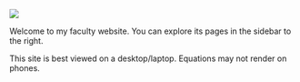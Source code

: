 ![](https://djt-online-ed.github.io/positive.png)

Welcome to my faculty website. You can explore its pages in the sidebar to the right.

This site is best viewed on a desktop/laptop. Equations may not render on phones.
